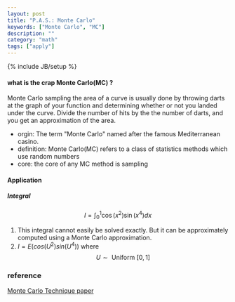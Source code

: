 ```yaml
---
layout: post
title: "P.A.S.: Monte Carlo"
keywords: ["Monte Carlo", "MC"]
description: ""
category: "math"
tags: ["apply"]
---
```

{% include JB/setup %}

#### what is the crap Monte Carlo(MC) ? 
Monte Carlo sampling the area of a curve is usually done by throwing darts at the graph of
your function and determining whether or not you landed under the curve. Divide the number of
hits by the the number of darts, and you get an approximation of the area.

+ orgin: The term "Monte Carlo" named after the famous Mediterranean casino.
+ definition: Monte Carlo(MC) refers to a class of statistics methods which use random numbers
+ core: the core of any MC method is sampling


#### Application

##### Integral
$$
I=\int_{0}^{1} \cos \left(x^{2}\right) \sin \left(x^{4}\right) d x
$$
1. This integral cannot easily be solved exactly. But it can be approximately
   computed using a Monte Carlo approximation.
2. $I=E(cos(U^2)sin(U^4))$ where $$
U \sim \text { Uniform }[0,1]
$$





















### reference 
[Monte Carlo Technique paper](https://www.ias.ac.in/article/fulltext/reso/019/08/0713-0739)




